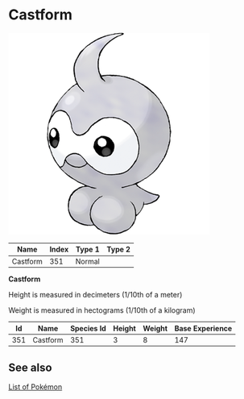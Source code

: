 # Castform


![Castform](images/351.png)

| **Name** | **Index** | **Type 1** | **Type 2** |
|----|----|----|----|
| Castform | 351 | Normal  |  |

**Castform** 


Height is measured in decimeters (1/10th of a meter)

Weight is measured in hectograms (1/10th of a kilogram)

| **Id** | **Name** | **Species Id** | **Height** | **Weight** | **Base Experience** |
|--------|----------|----------------|------------|------------|---------------------|
| 351 | Castform | 351 | 3 | 8 | 147 |


## See also

[List of Pokémon](../pokemon.md)
